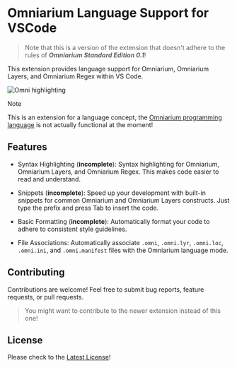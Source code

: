 # Omniarium Language Support for VSCode

> Note that this is a version of the extension that doesn't adhere to the rules of ***Omniarium Standard Edition 0.1***!

This extension provides language support for Omniarium, Omniarium Layers, and Omniarium Regex
within VS Code.

![Omni highlighting](https://raw.githubusercontent.com/Ender-ing/omni/refs/heads/main/vscode-extension/images/highlighting.png)

> [!NOTE]
> This is an extension for a language concept, the
> [Omniarium programming language](https://github.com/Ender-ing/omni/) is not actually
> functional at the moment!

## Features

- Syntax Highlighting (**incomplete**): Syntax highlighting for Omniarium, Omniarium Layers, and
Omniarium Regex.
This makes code easier to read and understand.

- Snippets (**incomplete**): Speed up your development with built-in snippets for common Omniarium
and Omniarium Layers constructs. Just type the prefix and press Tab to insert the code.

- Basic Formatting (**incomplete**): Automatically format your code to adhere to consistent style
guidelines.

- File Associations: Automatically associate `.omni`, `.omni.lyr`, `.omni.loc`, `.omni.ini`,
and `.omni.manifest` files with the Omniarium language mode.

## Contributing

Contributions are welcome! Feel free to submit bug reports, feature requests, or pull requests.

> You might want to contribute to the newer extension instead of this one!

## License

Please check to the [Latest License](https://github.com/Ender-ing/omni/blob/main/LICENSE)!
